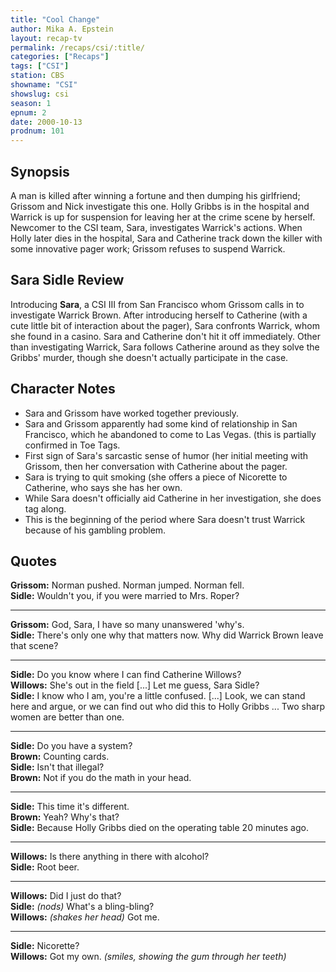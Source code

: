 ```yaml
---
title: "Cool Change"
author: Mika A. Epstein
layout: recap-tv
permalink: /recaps/csi/:title/
categories: ["Recaps"]
tags: ["CSI"]
station: CBS
showname: "CSI"
showslug: csi
season: 1
epnum: 2
date: 2000-10-13
prodnum: 101  
---
```


## Synopsis

A man is killed after winning a fortune and then dumping his girlfriend; Grissom and Nick investigate this one. Holly Gribbs is in the hospital and Warrick is up for suspension for leaving her at the crime scene by herself. Newcomer to the CSI team, Sara, investigates Warrick's actions. When Holly later dies in the hospital, Sara and Catherine track down the killer with some innovative pager work; Grissom refuses to suspend Warrick.

## Sara Sidle Review

Introducing **Sara**, a CSI III from San Francisco whom Grissom calls in to investigate Warrick Brown. After introducing herself to Catherine (with a cute little bit of interaction about the pager), Sara confronts Warrick, whom she found in a casino. Sara and Catherine don't hit it off immediately. Other than investigating Warrick, Sara follows Catherine around as they solve the Gribbs' murder, though she doesn't actually participate in the case.

## Character Notes

* Sara and Grissom have worked together previously.  
* Sara and Grissom apparently had some kind of relationship in San Francisco, which he abandoned to come to Las Vegas. (this is partially confirmed in Toe Tags.  
* First sign of Sara's sarcastic sense of humor (her initial meeting with Grissom, then her conversation with Catherine about the pager.  
* Sara is trying to quit smoking (she offers a piece of Nicorette to Catherine, who says she has her own.  
* While Sara doesn't officially aid Catherine in her investigation, she does tag along.  
* This is the beginning of the period where Sara doesn't trust Warrick because of his gambling problem.

## Quotes

**Grissom:** Norman pushed. Norman jumped. Norman fell.  
**Sidle:** Wouldn't you, if you were married to Mrs. Roper?  

- - -

**Grissom:** God, Sara, I have so many unanswered 'why's.  
**Sidle:** There's only one why that matters now. Why did Warrick Brown leave that scene?  

- - -

**Sidle:** Do you know where I can find Catherine Willows?  
**Willows:** She's out in the field [...] Let me guess, Sara Sidle?  
**Sidle:** I know who I am, you're a little confused. [...] Look, we can stand here and argue, or we can find out who did this to Holly Gribbs ... Two sharp women are better than one.  

- - -

**Sidle:** Do you have a system?  
**Brown:** Counting cards.  
**Sidle:** Isn't that illegal?  
**Brown:** Not if you do the math in your head.  

- - -

**Sidle:** This time it's different.  
**Brown:** Yeah? Why's that?  
**Sidle:** Because Holly Gribbs died on the operating table 20 minutes ago.  

- - -

**Willows:** Is there anything in there with alcohol?  
**Sidle:** Root beer.  

- - -

**Willows:** Did I just do that?  
**Sidle:** _(nods)_ What's a bling-bling?  
**Willows:** _(shakes her head)_ Got me.  

- - -

**Sidle:** Nicorette?  
**Willows:** Got my own. _(smiles, showing the gum through her teeth)_

